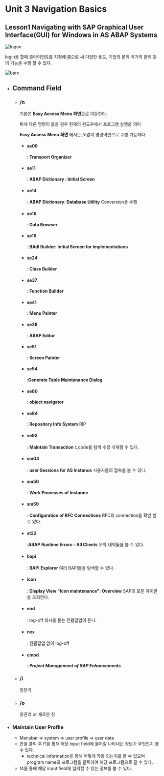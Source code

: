 # Unit 3 Navigation Basics



## Lesson1 Navigating with SAP Graphical User Interface(GUI) for Windows in AS ABAP Systems





![logon](./img/logon2.png)

login을 할때 클라이언트를 지정해 줌으로 써 다양한 용도, 기업의 분리 국가의 분리 등의 기능을 수행 할 수 있다.



![bars](./img/bars.png)





* ## Command Field

  * ### /n 

    기본은 **Easy Access Menu 화면**으로 이동한다.

    뒤에 다른 명령이 붙을 경우 현재의 윈도우에서 프로그램 실행을 의미

    **Easy Access Menu 화면** 에서는 /n없이 명령어만으로 수행 가능하다.

    * #### se09

      : **Transport Organizer**

    * #### se11

      : **ABAP Dictionary : Initial Screen**

    * #### se14

      : **ABAP Dictionary: Database Utility** Conversion을 수행

    * #### se16

      : **Data Browser**

    * #### se19

      : **BAdI Builder: Initial Screen for Implementations**

    * #### se24

      : **Class Builder**

    * #### se37

      : **Function Builder**
  
    * #### se41
  
      : **Menu Painter**
  
    * #### se38
  
      : **ABAP Editor**
  
    * #### se51
  
      : **Screen Painter**
  
    * #### se54
  
      :**Generate Table Maintenance Dialog**
  
    * #### se80
  
      : **object navigator**
  
    * #### se84
  
      : **Repository Info System** RIP
      
    * #### se93
  
      : **Maintain Transaction** t_code를 탐색 수정 삭재할 수 있다.
  
    
  
    * #### sm04
  
      : **user Sessions for AS Instance** 사용자들의 접속을 볼 수 있다.
  
    * #### sm50
  
      : **Work Processes of Instance**
  
    * #### sm59
  
      : **Configuration of RFC Connections** RFC의 connection을 확인 할 수 있다.
  
      
  
    * #### st22
  
      :**ABAP Runtime Errors - All Clients** 오류 내역들을 볼 수 있다.
      
      
      
    * #### bapi
  
      : **BAPI Explorer** 여러 BAPI들을 탐색할 수 있다.
  
    
  
    * #### icon
  
      : **Display View "Icon maintenance": Overview** SAP의 모든 아이콘을 조회한다.
  
    * #### end
  
      : log-off 의사를 묻는 컨펌팝업이 뜬다.
  
    * #### nex
  
      : 컨펌팝업 없이 log-off
      
    * #### cmod
  
      : ***Project Management of SAP Enhancements***
  
  * ### /i 
  
    창닫기
  
  * ### /o 
  
    창관리 or 새로운 창








* ### Maintain User Profile

  * Menubar => system => user profile => user data
  * 칸을 클릭 후 f1을 통해 해당 input field에 들어갈 나타내는 정보가 무엇인지 볼 수 있다.
    * technical information을 통해 어떻게 작동 되는지를 볼 수 있으며 program name의 프로그램을 클릭하여 해당 프로그램으로 갈 수 있다.
  * f4를 통해 해당 input field에 입력할 수 있는 정보를 볼 수 있다.



